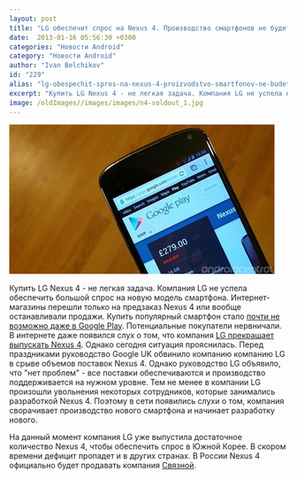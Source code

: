 ```yaml
---
layout: post
title: "LG обеспечит спрос на Nexus 4. Производство смартфонов не будет остановлено."
date:  2013-01-16 05:56:30 +0300
categories: "Новости Android"
category: "Новости Android"
author: "Ivan Belchikov"
id: "229"
alias: "lg-obespechit-spros-na-nexus-4-proizvodstvo-smartfonov-ne-budet-ostanovleno"
excerpt: "Купить LG Nexus 4 - не легкая задача. Компания LG не успела обеспечить большой спрос на новую модель смартфона. Интернет-магазины перешли только на предзаказ Nexus 4 или вообще останавливали продажи. Купить популярный смартфон стало почти не возможно даже в Google Play. Потенциальные покупатели нервничали. В интернете даже появился слух о том, что компания LG прекращает выпускать Nexus 4. Однако сегодня ситуация прояснилась."
image: /oldImages//images/images/n4-soldout_1.jpg
---
```

<img  src="/oldImages/images/images/n4-soldout_1.jpg" alt="Android Центральной" >

Купить LG Nexus 4 - не легкая задача. Компания LG не успела обеспечить большой спрос на новую модель смартфона. Интернет-магазины перешли только на предзаказ Nexus 4 или вообще останавливали продажи. Купить популярный смартфон стало <a href="index.php?option=com_content&amp;view=article&amp;id=146&amp;catid=8&amp;Itemid=102">почти не возможно даже в Google Play</a>. Потенциальные покупатели нервничали. В интернете даже появился слух о том, что компания <a href="index.php?option=com_content&amp;view=article&amp;id=227&amp;catid=8&amp;Itemid=102">LG прекращает выпускать Nexus 4</a>. Однако сегодня ситуация прояснилась.
Перед праздниками руководство Google UK обвинило компанию компанию LG в срыве объемов поставок Nexus 4. Однако руководство LG объявило, что "нет проблем" - все поставки обеспечиваются и производство поддерживается на нужном уровне. Тем не менее в компании LG произошли увольнения некоторых сотрудников, которые занимались разработкой Nexus 4. Поэтому в сети появились слухи о том, компания сворачивает производство нового смартфона и начинает разработку нового.

На данный момент компания LG уже выпустила достаточное количество Nexus 4, чтобы обеспечить спрос в Южной Корее. В скором времени дефицит пропадет и в других странах. В России Nexus 4 официально будет продавать компания <a href="#" title="Предзаказ Nexus 4" rel="nofollow">Связной</a>.
